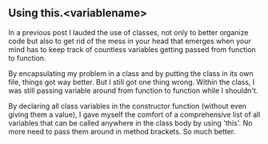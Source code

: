 ## Using this.\<variablename\>

In a previous post I lauded the use of classes, not only to better organize code but also to get rid of the mess in your head that emerges when your mind has to keep track of countless variables getting passed from function to function.

By encapsulating my problem in a class and by putting the class in its own file, things got way better. But I still got one thing wrong. Within the class, I was still passing variable around from function to function while I shouldn't.

By declaring all class variables in the constructor function (without even giving them a value), I gave myself the comfort of a comprehensive list of all variables that can be called anywhere in the class body by using 'this'. No more need to pass them around in method brackets. So much better.